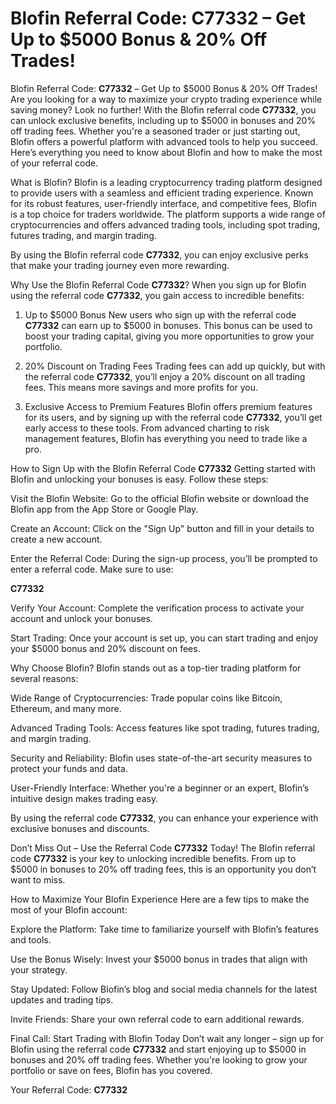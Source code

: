 # Blofin Referral Code: C77332 – Get Up to $5000 Bonus & 20% Off Trades!
Blofin Referral Code:  <strong>C77332</strong> – Get Up to $5000 Bonus & 20% Off Trades!
Are you looking for a way to maximize your crypto trading experience while saving money? Look no further! With the Blofin referral code <strong>C77332</strong>, you can unlock exclusive benefits, including up to $5000 in bonuses and 20% off trading fees. Whether you're a seasoned trader or just starting out, Blofin offers a powerful platform with advanced tools to help you succeed. Here’s everything you need to know about Blofin and how to make the most of your referral code.

What is Blofin?
Blofin is a leading cryptocurrency trading platform designed to provide users with a seamless and efficient trading experience. Known for its robust features, user-friendly interface, and competitive fees, Blofin is a top choice for traders worldwide. The platform supports a wide range of cryptocurrencies and offers advanced trading tools, including spot trading, futures trading, and margin trading.

By using the Blofin referral code <strong>C77332</strong>, you can enjoy exclusive perks that make your trading journey even more rewarding.

Why Use the Blofin Referral Code <strong>C77332</strong>?
When you sign up for Blofin using the referral code <strong>C77332</strong>, you gain access to incredible benefits:

1. Up to $5000 Bonus
New users who sign up with the referral code <strong>C77332</strong> can earn up to $5000 in bonuses. This bonus can be used to boost your trading capital, giving you more opportunities to grow your portfolio.

2. 20% Discount on Trading Fees
Trading fees can add up quickly, but with the referral code <strong>C77332</strong>, you’ll enjoy a 20% discount on all trading fees. This means more savings and more profits for you.

3. Exclusive Access to Premium Features
Blofin offers premium features for its users, and by signing up with the referral code <strong>C77332</strong>, you’ll get early access to these tools. From advanced charting to risk management features, Blofin has everything you need to trade like a pro.

How to Sign Up with the Blofin Referral Code <strong>C77332</strong>
Getting started with Blofin and unlocking your bonuses is easy. Follow these steps:

Visit the Blofin Website: Go to the official Blofin website or download the Blofin app from the App Store or Google Play.

Create an Account: Click on the "Sign Up" button and fill in your details to create a new account.

Enter the Referral Code: During the sign-up process, you’ll be prompted to enter a referral code. Make sure to use:

<strong>C77332</strong>

Verify Your Account: Complete the verification process to activate your account and unlock your bonuses.

Start Trading: Once your account is set up, you can start trading and enjoy your $5000 bonus and 20% discount on fees.

Why Choose Blofin?
Blofin stands out as a top-tier trading platform for several reasons:

Wide Range of Cryptocurrencies: Trade popular coins like Bitcoin, Ethereum, and many more.

Advanced Trading Tools: Access features like spot trading, futures trading, and margin trading.

Security and Reliability: Blofin uses state-of-the-art security measures to protect your funds and data.

User-Friendly Interface: Whether you're a beginner or an expert, Blofin’s intuitive design makes trading easy.

By using the referral code <strong>C77332</strong>, you can enhance your experience with exclusive bonuses and discounts.

Don’t Miss Out – Use the Referral Code <strong>C77332</strong> Today!
The Blofin referral code <strong>C77332</strong> is your key to unlocking incredible benefits. From up to $5000 in bonuses to 20% off trading fees, this is an opportunity you don’t want to miss.

How to Maximize Your Blofin Experience
Here are a few tips to make the most of your Blofin account:

Explore the Platform: Take time to familiarize yourself with Blofin’s features and tools.

Use the Bonus Wisely: Invest your $5000 bonus in trades that align with your strategy.

Stay Updated: Follow Blofin’s blog and social media channels for the latest updates and trading tips.

Invite Friends: Share your own referral code to earn additional rewards.

Final Call: Start Trading with Blofin Today
Don’t wait any longer – sign up for Blofin using the referral code <strong>C77332</strong> and start enjoying up to $5000 in bonuses and 20% off trading fees. Whether you're looking to grow your portfolio or save on fees, Blofin has you covered.

Your Referral Code: <strong>C77332</strong>
